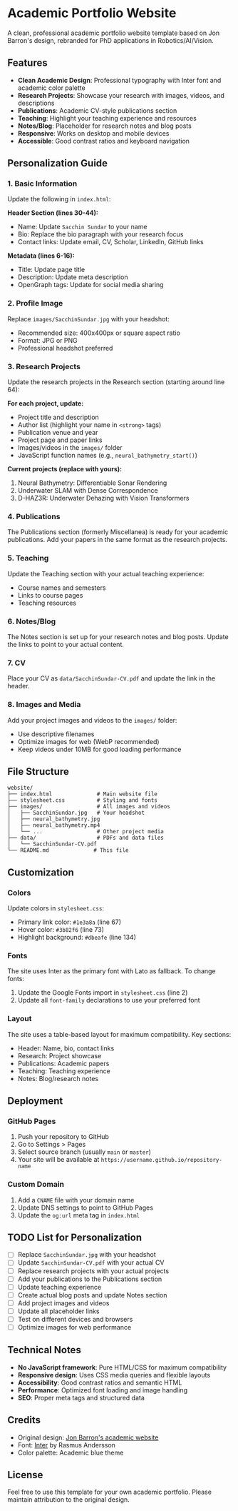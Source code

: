 # Academic Portfolio Website

A clean, professional academic portfolio website template based on Jon Barron's design, rebranded for PhD applications in Robotics/AI/Vision.

## Features

- **Clean Academic Design**: Professional typography with Inter font and academic color palette
- **Research Projects**: Showcase your research with images, videos, and descriptions
- **Publications**: Academic CV-style publications section
- **Teaching**: Highlight your teaching experience and resources
- **Notes/Blog**: Placeholder for research notes and blog posts
- **Responsive**: Works on desktop and mobile devices
- **Accessible**: Good contrast ratios and keyboard navigation

## Personalization Guide

### 1. Basic Information

Update the following in `index.html`:

**Header Section (lines 30-44):**
- Name: Update `Sacchin Sundar` to your name
- Bio: Replace the bio paragraph with your research focus
- Contact links: Update email, CV, Scholar, LinkedIn, GitHub links

**Metadata (lines 6-16):**
- Title: Update page title
- Description: Update meta description
- OpenGraph tags: Update for social media sharing

### 2. Profile Image

Replace `images/SacchinSundar.jpg` with your headshot:
- Recommended size: 400x400px or square aspect ratio
- Format: JPG or PNG
- Professional headshot preferred

### 3. Research Projects

Update the research projects in the Research section (starting around line 64):

**For each project, update:**
- Project title and description
- Author list (highlight your name in `<strong>` tags)
- Publication venue and year
- Project page and paper links
- Images/videos in the `images/` folder
- JavaScript function names (e.g., `neural_bathymetry_start()`)

**Current projects (replace with yours):**
1. Neural Bathymetry: Differentiable Sonar Rendering
2. Underwater SLAM with Dense Correspondence
3. D-HAZ3R: Underwater Dehazing with Vision Transformers

### 4. Publications

The Publications section (formerly Miscellanea) is ready for your academic publications. Add your papers in the same format as the research projects.

### 5. Teaching

Update the Teaching section with your actual teaching experience:
- Course names and semesters
- Links to course pages
- Teaching resources

### 6. Notes/Blog

The Notes section is set up for your research notes and blog posts. Update the links to point to your actual content.

### 7. CV

Place your CV as `data/SacchinSundar-CV.pdf` and update the link in the header.

### 8. Images and Media

Add your project images and videos to the `images/` folder:
- Use descriptive filenames
- Optimize images for web (WebP recommended)
- Keep videos under 10MB for good loading performance

## File Structure

```
website/
├── index.html              # Main website file
├── stylesheet.css          # Styling and fonts
├── images/                 # All images and videos
│   ├── SacchinSundar.jpg   # Your headshot
│   ├── neural_bathymetry.jpg
│   ├── neural_bathymetry.mp4
│   └── ...                 # Other project media
├── data/                   # PDFs and data files
│   └── SacchinSundar-CV.pdf
└── README.md              # This file
```

## Customization

### Colors

Update colors in `stylesheet.css`:
- Primary link color: `#1e3a8a` (line 67)
- Hover color: `#3b82f6` (line 73)
- Highlight background: `#dbeafe` (line 134)

### Fonts

The site uses Inter as the primary font with Lato as fallback. To change fonts:
1. Update the Google Fonts import in `stylesheet.css` (line 2)
2. Update all `font-family` declarations to use your preferred font

### Layout

The site uses a table-based layout for maximum compatibility. Key sections:
- Header: Name, bio, contact links
- Research: Project showcase
- Publications: Academic papers
- Teaching: Teaching experience
- Notes: Blog/research notes

## Deployment

### GitHub Pages

1. Push your repository to GitHub
2. Go to Settings > Pages
3. Select source branch (usually `main` or `master`)
4. Your site will be available at `https://username.github.io/repository-name`

### Custom Domain

1. Add a `CNAME` file with your domain name
2. Update DNS settings to point to GitHub Pages
3. Update the `og:url` meta tag in `index.html`

## TODO List for Personalization

- [ ] Replace `SacchinSundar.jpg` with your headshot
- [ ] Update `SacchinSundar-CV.pdf` with your actual CV
- [ ] Replace research projects with your actual projects
- [ ] Add your publications to the Publications section
- [ ] Update teaching experience
- [ ] Create actual blog posts and update Notes section
- [ ] Add project images and videos
- [ ] Update all placeholder links
- [ ] Test on different devices and browsers
- [ ] Optimize images for web performance

## Technical Notes

- **No JavaScript framework**: Pure HTML/CSS for maximum compatibility
- **Responsive design**: Uses CSS media queries and flexible layouts
- **Accessibility**: Good contrast ratios and semantic HTML
- **Performance**: Optimized font loading and image handling
- **SEO**: Proper meta tags and structured data

## Credits

- Original design: [Jon Barron's academic website](https://github.com/jonbarron/jonbarron_website)
- Font: [Inter](https://fonts.google.com/specimen/Inter) by Rasmus Andersson
- Color palette: Academic blue theme

## License

Feel free to use this template for your own academic portfolio. Please maintain attribution to the original design.